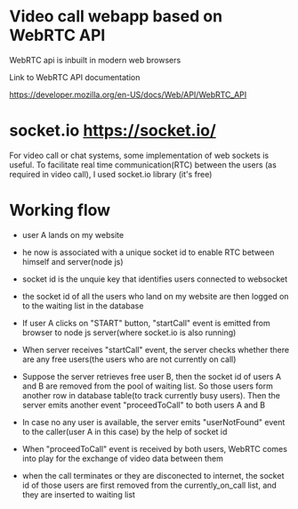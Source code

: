 # Video call webapp based on WebRTC API

WebRTC api is inbuilt in modern web browsers

Link to WebRTC API documentation

https://developer.mozilla.org/en-US/docs/Web/API/WebRTC_API

# socket.io https://socket.io/

For video call or chat systems, some implementation of web sockets is useful. To facilitate real time communication(RTC) between the users (as required in video call), I used socket.io library (it's free)

# Working flow

- user A lands on my website

- he now is associated with a unique socket id to enable RTC between himself and server(node js)

- socket id is the unquie key that identifies users connected to websocket

- the socket id of all the users who land on my website are then logged on to the waiting list in the database 

- If user A clicks on "START" button, "startCall" event is emitted from browser to node js server(where socket.io is also running)

- When server receives "startCall" event, the server checks whether there are any free users(the users who are not currently on call)

- Suppose the server retrieves free user B, then the socket id of users A and B are removed from the pool of waiting list. So those users form another row in database table(to track currently busy users). Then the server emits another event "proceedToCall" to both users A and B

- In case no any user is available, the server emits "userNotFound" event to the caller(user A in this case) by the help of socket id

- When "proceedToCall" event is received by both users, WebRTC comes into play for the exchange of video data between them

- when the call terminates or they are disconected to internet, the socket id of those users are first removed from the currently_on_call list, and they are inserted to waiting list

